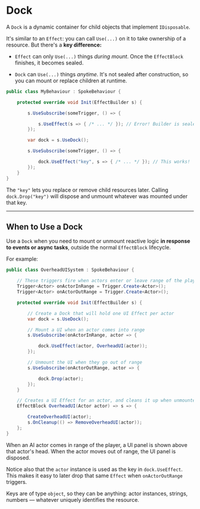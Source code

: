 # Dock

A `Dock` is a dynamic container for child objects that implement `IDisposable`.

It's similar to an `Effect`: you can call `Use(...)` on it to take ownership of a resource.
But there's a **key difference:**

- `Effect` can only `Use(...)` things _during mount_. Once the `EffectBlock` finishes, it becomes sealed.

- `Dock` can `Use(...)` things _anytime_. It's not sealed after construction, so you can mount or replace children at runtime.

```csharp
public class MyBehaviour : SpokeBehaviour {

    protected override void Init(EffectBuilder s) {

        s.UseSubscribe(someTrigger, () => {

            s.UseEffect(s => { /* ... */ }); // Error! Builder is sealed
        });

        var dock = s.UseDock();

        s.UseSubscribe(someTrigger, () => {

            dock.UseEffect("key", s => { /* ... */ }); // This works!
        });
    }
}
```

The `"key"` lets you replace or remove child resources later.
Calling `dock.Drop("key")` will dispose and unmount whatever was mounted under that key.

---

## When to Use a Dock

Use a `Dock` when you need to mount or unmount reactive logic **in response to events or async tasks**, outside the normal `EffectBlock` lifecycle.

For example:

```csharp
public class OverheadUISystem : SpokeBehaviour {

    // These triggers fire when actors enter or leave range of the player
    Trigger<Actor> onActorInRange = Trigger.Create<Actor>();
    Trigger<Actor> onActorOutRange = Trigger.Create<Actor>();

    protected override void Init(EffectBuilder s) {

        // Create a Dock that will hold one UI Effect per actor
        var dock = s.UseDock();

        // Mount a UI when an actor comes into range
        s.UseSubscribe(onActorInRange, actor => {

            dock.UseEffect(actor, OverheadUI(actor));
        });

        // Unmount the UI when they go out of range
        s.UseSubscribe(onActorOutRange, actor => {

            dock.Drop(actor);
        });
    }

    // Creates a UI Effect for an actor, and cleans it up when unmounted
    EffectBlock OverheadUI(Actor actor) => s => {

        CreateOverheadUI(actor);
        s.OnCleanup(() => RemoveOverheadUI(actor));
    };
}
```

When an AI actor comes in range of the player, a UI panel is shown above that actor's head. When the actor moves out of range, the UI panel is disposed.

Notice also that the `actor` instance is used as the key in `dock.UseEffect`.
This makes it easy to later drop that same `Effect` when `onActorOutRange` triggers.

Keys are of type `object`, so they can be anything: actor instances, strings, numbers — whatever uniquely identifies the resource.
